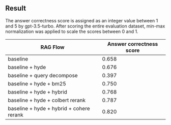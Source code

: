 ## Result
The answer correctness score is assigned as an integer value between 1 and 5 by gpt-3.5-turbo. After scoring the entire evaluation dataset, min-max normalization was applied to scale the scores between 0 and 1.

| RAG Flow                                | Answer correctness score |
|-----------------------------------------|--------|
| baseline                                | 0.658  |
| baseline + hyde                         | 0.676  |
| baseline + query decompose              | 0.397  |
| baseline + hyde + bm25                  | 0.750  |
| baseline + hyde + hybrid                | 0.768  |
| baseline + hyde + colbert rerank        | 0.787  |
| baseline + hyde + hybrid + cohere rerank | 0.820  |
